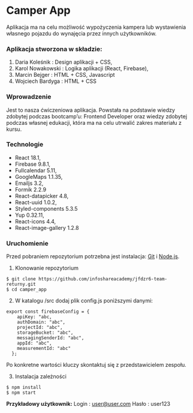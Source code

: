 # Camper App

Aplikacja ma na celu możliwość wypożyczenia kampera lub wystawienia własnego pojazdu do wynajęcia przez innych użytkowników.


### Aplikacja stworzona w składzie:

1. Daria Koleśnik : Design aplikacji + CSS,
2. Karol Nowakowski : Logika aplikacji (React, Firebase),
3. Marcin Bejger : HTML + CSS, Javascript
4. Wojciech Bardyga : HTML + CSS

### Wprowadzenie
Jest to nasza ćwiczeniowa aplikacja. Powstała na podstawie wiedzy zdobytej podczas bootcamp’u: Frontend Developer oraz wiedzy zdobytej podczas własnej edukacji, która ma na celu utrwalić zakres materiału z kursu. 

### Technologie

* React 18.1,
* Firebase 9.8.1,
* Fullcalendar 5.11,
* GoogleMaps 1.1.35,
* Emailjs 3.2,
* Formik 2.2.9
* React-datapicker 4.8,
* React-uuid 1.0.2,
* Styled-components 5.3.5
* Yup 0.32.11,
* React-icons 4.4,
* React-image-gallery 1.2.8

### Uruchomienie

Przed pobraniem repozytorium potrzebna jest instalacja: [Git](https://git-scm.com) i [Node.js](https://nodejs.org/en/download/). 

1. Klonowanie repozytorium
```
$ git clone https://github.com/infoshareacademy/jfdzr6-team-returny.git
$ cd camper_app
```
2. W katalogu /src dodaj plik config.js poniższymi danymi:

```
export const firebaseConfig = {
    apiKey: "abc,
    authDomain: "abc",
    projectId: "abc",
    storageBucket: "abc",
    messagingSenderId: "abc",
    appId: "abc",
    measurementId: "abc"
  };
````

Po konkretne wartości kluczy skontaktuj się z przedstawicielem zespołu.

3. Instalacja zależności
```
$ npm install
$ npm start
```


**Przykładowy użytkownik:**
Login : user@user.com
Hasło : user123
